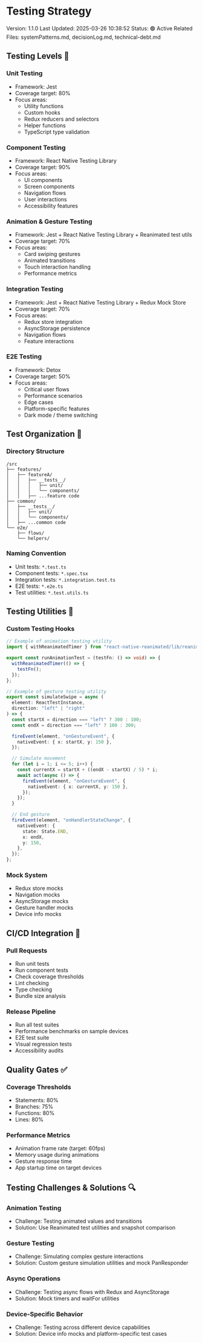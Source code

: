 # Testing Strategy

Version: 1.1.0
Last Updated: 2025-03-26 10:38:52
Status: 🟢 Active
Related Files: systemPatterns.md, decisionLog.md, technical-debt.md

## Testing Levels 🎯

### Unit Testing

- Framework: Jest
- Coverage target: 80%
- Focus areas:
  - Utility functions
  - Custom hooks
  - Redux reducers and selectors
  - Helper functions
  - TypeScript type validation

### Component Testing

- Framework: React Native Testing Library
- Coverage target: 90%
- Focus areas:
  - UI components
  - Screen components
  - Navigation flows
  - User interactions
  - Accessibility features

### Animation & Gesture Testing

- Framework: Jest + React Native Testing Library + Reanimated test utils
- Coverage target: 70%
- Focus areas:
  - Card swiping gestures
  - Animated transitions
  - Touch interaction handling
  - Performance metrics

### Integration Testing

- Framework: Jest + React Native Testing Library + Redux Mock Store
- Coverage target: 70%
- Focus areas:
  - Redux store integration
  - AsyncStorage persistence
  - Navigation flows
  - Feature interactions

### E2E Testing

- Framework: Detox
- Coverage target: 50%
- Focus areas:
  - Critical user flows
  - Performance scenarios
  - Edge cases
  - Platform-specific features
  - Dark mode / theme switching

## Test Organization 📁

### Directory Structure

```
/src
├── features/
│   ├── featureA/
│   │   ├── __tests__/
│   │   │   ├── unit/
│   │   │   └── components/
│   │   ├── ...feature code
├── common/
│   ├── __tests__/
│   │   ├── unit/
│   │   └── components/
│   ├── ...common code
└── e2e/
    ├── flows/
    └── helpers/
```

### Naming Convention

- Unit tests: `*.test.ts`
- Component tests: `*.spec.tsx`
- Integration tests: `*.integration.test.ts`
- E2E tests: `*.e2e.ts`
- Test utilities: `*.test.utils.ts`

## Testing Utilities 🧰

### Custom Testing Hooks

```typescript
// Example of animation testing utility
import { withReanimatedTimer } from "react-native-reanimated/lib/reanimated2/jestUtils";

export const runAnimationTest = (testFn: () => void) => {
  withReanimatedTimer(() => {
    testFn();
  });
};

// Example of gesture testing utility
export const simulateSwipe = async (
  element: ReactTestInstance,
  direction: "left" | "right"
) => {
  const startX = direction === "left" ? 300 : 100;
  const endX = direction === "left" ? 100 : 300;

  fireEvent(element, "onGestureEvent", {
    nativeEvent: { x: startX, y: 150 },
  });

  // Simulate movement
  for (let i = 1; i <= 5; i++) {
    const currentX = startX + ((endX - startX) / 5) * i;
    await act(async () => {
      fireEvent(element, "onGestureEvent", {
        nativeEvent: { x: currentX, y: 150 },
      });
    });
  }

  // End gesture
  fireEvent(element, "onHandlerStateChange", {
    nativeEvent: {
      state: State.END,
      x: endX,
      y: 150,
    },
  });
};
```

### Mock System

- Redux store mocks
- Navigation mocks
- AsyncStorage mocks
- Gesture handler mocks
- Device info mocks

## CI/CD Integration 🔄

### Pull Requests

- Run unit tests
- Run component tests
- Check coverage thresholds
- Lint checking
- Type checking
- Bundle size analysis

### Release Pipeline

- Run all test suites
- Performance benchmarks on sample devices
- E2E test suite
- Visual regression tests
- Accessibility audits

## Quality Gates ✅

### Coverage Thresholds

- Statements: 80%
- Branches: 75%
- Functions: 80%
- Lines: 80%

### Performance Metrics

- Animation frame rate (target: 60fps)
- Memory usage during animations
- Gesture response time
- App startup time on target devices

## Testing Challenges & Solutions 🔍

### Animation Testing

- Challenge: Testing animated values and transitions
- Solution: Use Reanimated test utilities and snapshot comparison

### Gesture Testing

- Challenge: Simulating complex gesture interactions
- Solution: Custom gesture simulation utilities and mock PanResponder

### Async Operations

- Challenge: Testing async flows with Redux and AsyncStorage
- Solution: Mock timers and waitFor utilities

### Device-Specific Behavior

- Challenge: Testing across different device capabilities
- Solution: Device info mocks and platform-specific test cases
